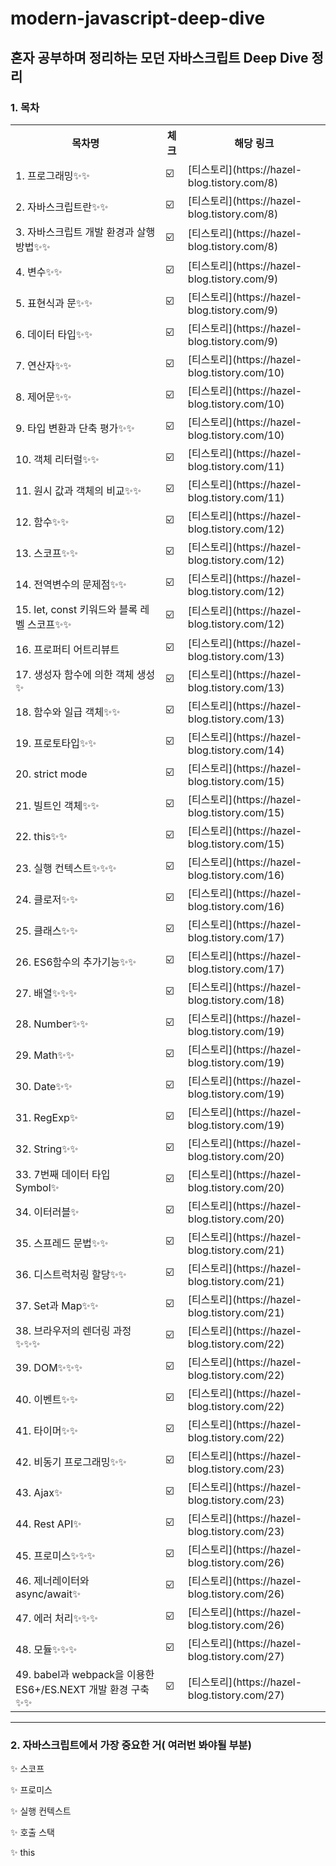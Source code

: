 # modern-javascript-deep-dive
## 혼자 공부하며 정리하는 모던 자바스크립트 Deep Dive 정리

<h3>
  1. 목차
</h3>
<table>
  <tr>
    <th>목차명</th>
    <th>체크</th>
    <th>해당 링크</th>
  </tr>
  <tr>
    <td>1. 프로그래밍✨✨</td>
    <td>☑️</td>
    <td>[티스토리](https://hazel-blog.tistory.com/8)</td>
  </tr>
  <tr>
    <td>2. 자바스크립트란✨✨</td>
    <td>☑️</td>
    <td>[티스토리](https://hazel-blog.tistory.com/8)</td>
  </tr>
    <tr>
    <td>3. 자바스크립트 개발 환경과 살행 방법✨✨</td>
    <td>☑️</td>
    <td>[티스토리](https://hazel-blog.tistory.com/8)</td>
  </tr>
    <tr>
    <td>4. 변수✨✨</td>
    <td>☑️</td>
    <td>[티스토리](https://hazel-blog.tistory.com/9)</td>
  </tr>
    <tr>
    <td>5. 표현식과 문✨✨</td>
    <td>☑️</td>
    <td>[티스토리](https://hazel-blog.tistory.com/9)</td>
  </tr>
    <tr>
    <td>6. 데이터 타입✨✨</td>
    <td>☑️</td>
    <td>[티스토리](https://hazel-blog.tistory.com/9)</td>
  </tr>
    <tr>
    <td>7. 연산자✨✨</td>
    <td>☑️</td>
    <td>[티스토리](https://hazel-blog.tistory.com/10)</td>
  </tr>
    <tr>
    <td>8. 제어문✨✨</td>
    <td>☑️</td>
    <td>[티스토리](https://hazel-blog.tistory.com/10)</td>
  </tr>
    <tr>
    <td>9. 타입 변환과 단축 평가✨✨</td>
    <td>☑️</td>
    <td>[티스토리](https://hazel-blog.tistory.com/10)</td>
  </tr>
    <tr>
    <td>10. 객체 리터럴✨✨</td>
    <td>☑️</td>
    <td>[티스토리](https://hazel-blog.tistory.com/11)</td>
  </tr>
    <tr>
    <td>11. 원시 값과 객체의 비교✨✨</td>
    <td>☑️</td>
    <td>[티스토리](https://hazel-blog.tistory.com/11)</td>
  </tr>
    <tr>
    <td>12. 함수✨✨</td>
    <td>☑️</td>
    <td>[티스토리](https://hazel-blog.tistory.com/12)</td>
  </tr>
    <tr>
    <td>13. 스코프✨✨</td>
    <td>☑️</td>
    <td>[티스토리](https://hazel-blog.tistory.com/12)</td>
  </tr>
    <tr>
    <td>14. 전역변수의 문제점✨✨</td>
    <td>☑️</td>
    <td>[티스토리](https://hazel-blog.tistory.com/12)</td>
  </tr>
    <tr>
    <td>15. let, const 키워드와 블록 레벨 스코프✨✨</td>
    <td>☑️</td>
    <td>[티스토리](https://hazel-blog.tistory.com/12)</td>
  </tr>
    <tr>
    <td>16. 프로퍼티 어트리뷰트</td>
    <td>☑️</td>
    <td>[티스토리](https://hazel-blog.tistory.com/13)</td>
  </tr>
    <tr>
    <td>17. 생성자 함수에 의한 객체 생성✨</td>
    <td>☑️</td>
    <td>[티스토리](https://hazel-blog.tistory.com/13)</td>
  </tr>
    <tr>
    <td>18. 함수와 일급 객체✨✨</td>
    <td>☑️</td>
    <td>[티스토리](https://hazel-blog.tistory.com/13)</td>
  </tr>
    <tr>
    <td>19. 프로토타입✨✨</td>
    <td>☑️</td>
    <td>[티스토리](https://hazel-blog.tistory.com/14)</td>
  </tr>
    <tr>
    <td>20. strict mode</td>
    <td>☑️</td>
    <td>[티스토리](https://hazel-blog.tistory.com/15)</td>
  </tr>
    <tr>
    <td>21. 빌트인 객체✨✨</td>
    <td>☑️</td>
    <td>[티스토리](https://hazel-blog.tistory.com/15)</td>
  </tr>
    <tr>
    <td>22. this✨✨</td>
    <td>☑️</td>
    <td>[티스토리](https://hazel-blog.tistory.com/15)</td>
  </tr>
    <tr>
    <td>23. 실행 컨텍스트✨✨✨</td>
    <td>☑️</td>
    <td>[티스토리](https://hazel-blog.tistory.com/16)</td>
  </tr>
    <tr>
    <td>24. 클로저✨✨</td>
    <td>☑️</td>
    <td>[티스토리](https://hazel-blog.tistory.com/16)</td>
  </tr>
    <tr>
    <td>25. 클래스✨✨</td>
    <td>☑️</td>
    <td>[티스토리](https://hazel-blog.tistory.com/17)</td>
  </tr>
    <tr>
    <td>26. ES6함수의 추가기능✨✨</td>
    <td>☑️</td>
    <td>[티스토리](https://hazel-blog.tistory.com/17)</td>
  </tr>
    <tr>
    <td>27. 배열✨✨✨</td>
    <td>☑️</td>
    <td>[티스토리](https://hazel-blog.tistory.com/18)</td>
  </tr>
    <tr>
    <td>28. Number✨✨</td>
    <td>☑️</td>
    <td>[티스토리](https://hazel-blog.tistory.com/19)</td>
  </tr>
    <tr>
    <td>29. Math✨✨</td>
    <td>☑️</td>
    <td>[티스토리](https://hazel-blog.tistory.com/19)</td>
  </tr>
    <tr>
    <td>30. Date✨✨</td>
    <td>☑️</td>
    <td>[티스토리](https://hazel-blog.tistory.com/19)</td>
  </tr>
    <tr>
    <td>31. RegExp✨</td>
    <td>☑️</td>
    <td>[티스토리](https://hazel-blog.tistory.com/19)</td>
  </tr>
    <tr>
    <td>32. String✨✨</td>
    <td>☑️</td>
    <td>[티스토리](https://hazel-blog.tistory.com/20)</td>
  </tr>
    <tr>
    <td>33. 7번째 데이터 타입 Symbol✨</td>
    <td>☑️</td>
    <td>[티스토리](https://hazel-blog.tistory.com/20)</td>
  </tr>
    <tr>
    <td>34. 이터러블✨</td>
    <td>☑️</td>
    <td>[티스토리](https://hazel-blog.tistory.com/20)</td>
  </tr>
    <tr>
    <td>35. 스프레드 문법✨✨</td>
    <td>☑️</td>
    <td>[티스토리](https://hazel-blog.tistory.com/21)</td>
  </tr>
    <tr>
    <td>36. 디스트럭처링 할당✨✨</td>
    <td>☑️</td>
    <td>[티스토리](https://hazel-blog.tistory.com/21)</td>
  </tr>
    <tr>
    <td>37. Set과 Map✨✨</td>
    <td>☑️</td>
    <td>[티스토리](https://hazel-blog.tistory.com/21)</td>
  </tr>
    <tr>
    <td>38. 브라우저의 렌더링 과정✨✨✨</td>
    <td>☑️</td>
    <td>[티스토리](https://hazel-blog.tistory.com/22)</td>
  </tr>
    <tr>
    <td>39. DOM✨✨✨</td>
    <td>☑️</td>
    <td>[티스토리](https://hazel-blog.tistory.com/22)</td>
  </tr>
    <tr>
    <td>40. 이벤트✨✨</td>
    <td>☑️</td>
    <td>[티스토리](https://hazel-blog.tistory.com/22)</td>
  </tr>
    <tr>
    <td>41. 타이머✨✨</td>
    <td>☑️</td>
    <td>[티스토리](https://hazel-blog.tistory.com/22)</td>
  </tr>
    <tr>
    <td>42. 비동기 프로그래밍✨✨</td>
    <td>☑️</td>
    <td>[티스토리](https://hazel-blog.tistory.com/23)</td>
  </tr>
    <tr>
    <td>43. Ajax✨</td>
    <td>☑️</td>
    <td>[티스토리](https://hazel-blog.tistory.com/23)</td>
  </tr>
    <tr>
    <td>44. Rest API✨</td>
    <td>☑️</td>
    <td>[티스토리](https://hazel-blog.tistory.com/23)</td>
  </tr>
    <tr>
    <td>45. 프로미스✨✨✨</td>
    <td>☑️</td>
    <td>[티스토리](https://hazel-blog.tistory.com/26)</td>
  </tr>
      <tr>
    <td>46. 제너레이터와 async/await✨</td>
    <td>☑️</td>
    <td>[티스토리](https://hazel-blog.tistory.com/26)</td>
  </tr>
    <tr>
    <td>47. 에러 처리✨✨✨</td>
    <td>☑️</td>
    <td>[티스토리](https://hazel-blog.tistory.com/26)</td>
  </tr>
    <tr>
    <td>48. 모듈✨✨✨</td>
    <td>☑️</td>
    <td>[티스토리](https://hazel-blog.tistory.com/27)</td>
  </tr>
      <tr>
    <td>49. babel과 webpack을 이용한 ES6+/ES.NEXT 개발 환경 구축✨✨</td>
    <td>☑️</td>
    <td>[티스토리](https://hazel-blog.tistory.com/27)</td>
  </tr>
</table>

<hr>
<h3>
  2. 자바스크립트에서 가장 중요한 거( 여러번 봐야될 부분)
</h3>
  <p>✨ 스코프</p>
  <p>✨ 프로미스</p>
  <p>✨ 실행 컨텍스트</p>
  <p>✨ 호출 스택</p>
  <p>✨ this</p>


